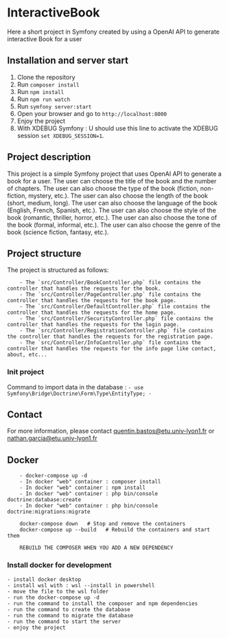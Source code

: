 # InteractiveBook
Here a short project in Symfony created by using a OpenAI API to generate interactive Book for a user 

## Installation and server start

1. Clone the repository
2. Run `composer install`
3. Run `npm install`
4. Run `npm run watch`
5. Run `symfony server:start`
6. Open your browser and go to `http://localhost:8000`
7. Enjoy the project
8. With XDEBUG Symfony : U should use this line to activate the XDEBUG session `set XDEBUG_SESSION=1`.

## Project description

This project is a simple Symfony project that uses OpenAI API to generate a book for a user. The user can choose the title of the book and the number of chapters. The user can also choose the type of the book (fiction, non-fiction, mystery, etc.). The user can also choose the length of the book (short, medium, long). The user can also choose the language of the book (English, French, Spanish, etc.). The user can also choose the style of the book (romantic, thriller, horror, etc.). The user can also choose the tone of the book (formal, informal, etc.). The user can also choose the genre of the book (science fiction, fantasy, etc.).

## Project structure

The project is structured as follows:
```
    - The `src/Controller/BookController.php` file contains the controller that handles the requests for the book.
    - The `src/Controller/PageController.php` file contains the controller that handles the requests for the book page.
    - The `src/Controller/DefaultController.php` file contains the controller that handles the requests for the home page.
    - The `src/Controller/SecurityController.php` file contains the controller that handles the requests for the login page.
    - The `src/Controller/RegistrationController.php` file contains the controller that handles the requests for the registration page.
    - The `src/Controller/InfoController.php` file contains the controller that handles the requests for the info page like contact, about, etc...
```

### Init project 
Command to import data in the database :
    ```
        - use Symfony\Bridge\Doctrine\Form\Type\EntityType;
        - 
    ```

## Contact 

For more information, please contact quentin.bastos@etu.univ-lyon1.fr or nathan.garcia@etu.univ-lyon1.fr

## Docker
```
    - docker-compose up -d
    - In docker "web" container : composer install
    - In docker "web" container : npm install
    - In docker "web" container : php bin/console doctrine:database:create
    - In docker "web" container : php bin/console doctrine:migrations:migrate
    
    docker-compose down   # Stop and remove the containers
    docker-compose up --build   # Rebuild the containers and start them
    
    REBUILD THE COMPOSER WHEN YOU ADD A NEW DEPENDENCY
```

### Install docker for development

    - install docker desktop
    - install wsl with : wsl --install in powershell
    - move the file to the wsl folder
    - run the docker-compose up -d
    - run the command to install the composer and npm dependencies
    - run the command to create the database
    - run the command to migrate the database
    - run the command to start the server
    - enjoy the project